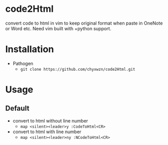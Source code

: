 # code2Html
convert code to html in vim to keep original format when paste in OneNote or Word etc. Need vim built with +python support.

Installation
============
* Pathogen
    * `git clone https://github.com/chyxwzn/code2Html.git`

Usage
=====
## Default
* convert to html without line number
    * `map <silent><leader>y :CodeToHtml<CR>`
* convert to html with line number
    * `map <silent><leader>ny :NCodeToHtml<CR>`

